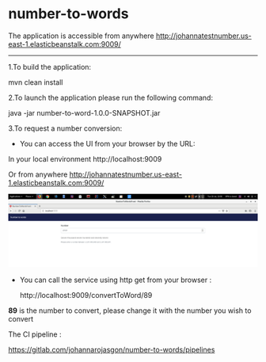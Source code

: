 # number-to-words

The application is accessible from anywhere http://johannatestnumber.us-east-1.elasticbeanstalk.com:9009/ 

---------------------------------------------------------------------------------------------------------
1.To build the application:

mvn clean install

2.To launch the application please run the following command:

java -jar number-to-word-1.0.0-SNAPSHOT.jar

3.To request a number conversion:

- You can access the UI from your browser by the URL:
    
In your local environment http://localhost:9009

Or from anywhere http://johannatestnumber.us-east-1.elasticbeanstalk.com:9009/ 
    
![UI Number to Word](Screenshot-UI.png)

- You can call the service using http get from your browser :

    http://localhost:9009/convertToWord/89 

**89** is the number to convert, please change it with the number you wish to convert


The CI pipeline :

https://gitlab.com/johannarojasgon/number-to-words/pipelines

